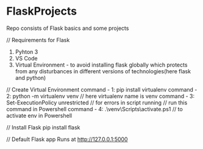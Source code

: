 # FlaskProjects
Repo consists of Flask basics and some projects

// Requirements for Flask
1. Pyhton 3
2. VS Code
3. Virtual Environment - to avoid installing flask globally which protects from any disturbances in different versions of technologies(here flask and python)



// Create Virtual Environment
command - 1: pip install virtualenv
command - 2: python -m virtualenv venv // here virtualenv name is venv
command - 3: Set-ExecutionPolicy unrestricted // for errors in script running // run this command in Powershell
command - 4: .\venv\Scripts\activate.ps1 // to activate env in Powershell



// Install Flask
pip install flask


// Default Flask app Runs at http://127.0.0.1:5000